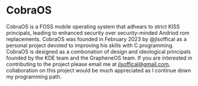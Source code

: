 # CobraOS
CobraOS is a FOSS mobile operating system that adhears to strict KISS principals, leading to enhanced security over security-minded Andriod rom replacements. CobraOS was founded in February 2023 by @jlsoffical as a personal project devoted to improving his skills with C programming. CobraOS is designed as a combonation of design and ideological principals founded by the KDE team and the GrapheneOS team. If you are interested in contributing to the project please email me at jlsoffical@gmail.com, collaboration on this project would be much appreciated as I continue down my programming path.
